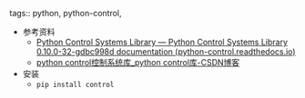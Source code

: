 tags:: python,  python-control,

- 参考资料
	- [Python Control Systems Library — Python Control Systems Library 0.10.0-32-gdbc998d documentation (python-control.readthedocs.io)](https://python-control.readthedocs.io/en/latest/index.html)
	- [python control控制系统库_python control库-CSDN博客](https://blog.csdn.net/lk9796/article/details/126466512)
- 安装
	- `pip install control`
